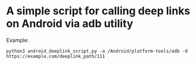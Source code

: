 # A simple script for calling deep links on Android via adb utility 

Example:

    python3 android_deeplink_script.py -a /Android/platform-tools/adb -d https://example.com/deeplink_path/111
